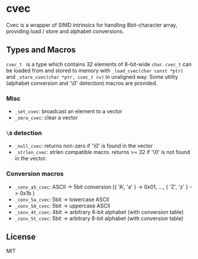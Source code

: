 # cvec

Cvec is a wrapper of SIMD intrinsics for handling 8bit-character array, providing load / store and alphabet conversions.

## Types and Macros

`cvec_t ` is a type which contains 32 elements of 8-bit-wide `char`. `cvec_t` can be loaded from and stored to memory with `_load_cvec(char const *ptr)` and `_store_cvec(char *ptr, cvec_t cv)` in unaligned way. Some utility (alphabet conversion and '\0' detection) macros are provided.


### Misc

* `_set_cvec`: broadcast an element to a vector
* `_zero_cvec`: clear a vector


### `\0` detection

* `_null_cvec`: returns non-zero if '\0' is found in the vector
* `_strlen_cvec`: strlen compatible macro. returns >= 32 if '\0' is not found in the vector.

### Conversion macros

* `_conv_a5_cvec`: ASCII -> 5bit conversion ({ 'A', 'a' } -> 0x01, ..., { 'Z', 'z' } -> 0x1b )
* `_conv_5a_cvec`: 5bit -> lowercase ASCII
* `_conv_5A_cvec`: 5bit -> uppercase ASCII
* `_conv_4t_cvec`: 4bit -> arbitrary 8-bit alphabet (with conversion table)
* `_conv_5t_cvec`: 5bit -> arbitrary 8-bit alphabet (with conversion table)


## License

MIT